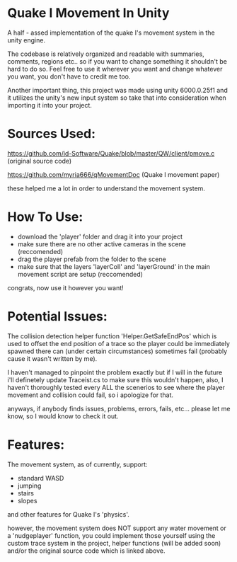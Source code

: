 # Quake I Movement In Unity
A half - assed implementation of the quake I's movement system in the unity engine.

The codebase is relatively organized and readable with summaries, comments, regions etc.. so if you want to change something it shouldn't be hard to do so.
Feel free to use it wherever you want and change whatever you want, you don't have to credit me too.

Another important thing, this project was made using unity 6000.0.25f1 and it utilizes the unity's new input system so take that into consideration when importing it into your project.

# Sources Used:

https://github.com/id-Software/Quake/blob/master/QW/client/pmove.c (original source code)

https://github.com/myria666/qMovementDoc (Quake I movement paper)

these helped me a lot in order to understand the movement system.


# How To Use:

- download the 'player' folder and drag it into your project
- make sure there are no other active cameras in the scene (reccomended)
- drag the player prefab from the folder to the scene
- make sure that the layers 'layerColl' and 'layerGround' in the main movement script are setup (reccomended)

congrats, now use it however you want!


# Potential Issues:

The collision detection helper function 'Helper.GetSafeEndPos' which is used to offset the end position 
of a trace so the player could be immediately spawned there can (under certain circumstances) sometimes fail (probably cause it wasn't written by me).

I haven't managed to pinpoint the problem exactly but if I will in the future i'll definetely update Traceist.cs to make sure this wouldn't happen,
also, I haven't thoroughly tested every ALL the scenerios to see where the player movement and collision could fail, so i apologize for that.

anyways, if anybody finds issues, problems, errors, fails, etc... please let me know, so I would know to check it out.


# Features:

The movement system, as of currently, support:

- standard WASD
- jumping
- stairs
- slopes

and other features for Quake I's 'physics'.

however, the movement system does NOT support any water movement or a 'nudgeplayer' function, you could implement those yourself using the custom trace system in the project, helper functions (will be added soon) and/or the original source code which is linked above.
